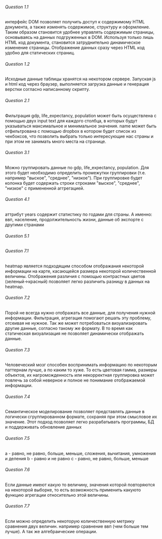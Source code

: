 ###### Question 1.1
интерфейс DOM позволяет получить доступ к содержимому HTML документа, а также изменять содержимое, структуру и оформление. Таким образом становится удобнее управлять содержимым страницы, основываясь на данных подгруженных в DOM. Используя только лишь HTML код документа, становится затруднительно динамическое изменение страницы. Отображение данных сразу через HTML код удобно для статических страниц. 
###### Question 1.2
Исходные данные таблицы хранятся на некотором сервере. Запуская js и html код через браузер, выполняется загрузка данные и генерация верстки согласно написанному скрипту.  
###### Question 2.1
Фильтрация gdp, life_expectancy, population может быть осуществлена с помощью двух input text для каждого столбца, в которых будут указываться максимальное и минимальное значения. 
name может быть отфильтрована с помощью dropbox в котором будет список из чекбоксов, что позволить выбрать только интересующие нас страны и при этом не занимать много места на странице.  
###### Question 3.1
Можно группировать данные по gdp, life_expectancy, population. Для этого будет необходимо определить промежутки группировки (т.е. например "выское", "среднее", "низкое"). При группировке будет колонка будет содержать строки строками "выское", "среднее", "низкое" с примененной аггрегацией. 
###### Question 4.1
аттрибут years содержит статистику по годами для страны. А именно: ввп, население, продолжительность жизни, данные об экспорте с другими странами
###### Question 5.1
###### Question 7.1
heatmap является подходящим способом отображания некоторой информации на карте, касающейся размера некоторой количественной величины. Отображения различия с помощью контрастных цветов (зеленый->красный) позволяет легко различить разницу в данных на heatmap.
###### Question 7.2
Порой не всегда нужно отображать все данные, для получения нужной информации. Фильтрация, агрегация помогают решать эту проблему, отсеивая не нужное. Так же может потребоваться визуализировать другие данные, согласно такому же формату. В то время как статическая визуализация не позволяет динамически отображать данные.  
###### Question 7.3
Человеческий мозг способен воспринимать информацию по некоторым паттернам лучше, а по каким то хуже. То есть цветовая гамма, размеры объектов, их нагроможденность или некорректная группировка может повлечь за собой неверное и полное не понимание отображаемой информации. 
###### Question 7.4
Семантическое моделирование  позволяет представлять данные в логически сгруппированном формате, сохраняя при этом смысловое их значение. Этот подход позволяет легко разрабатывать программы, БД и поддерживать обновление данных
###### Question 7.5
a - равно, не равно, больше, меньше, сложения, вычитания, умножения и деления 
b - равно и не равно 
c - равно, не равно, больше, меньше
###### Question 7.6
Если данные имеют какую то величину, значения которой повторяются на некоторой выборке, то есть возможность применить какуюто функцию агрегации относительно этой величины. 
###### Question 7.7 
Если можно определить некоторую количественную метрику сравнения двух величин. например сравнение ввп (чем больше тем лучше). А так же алгебраические операции. 